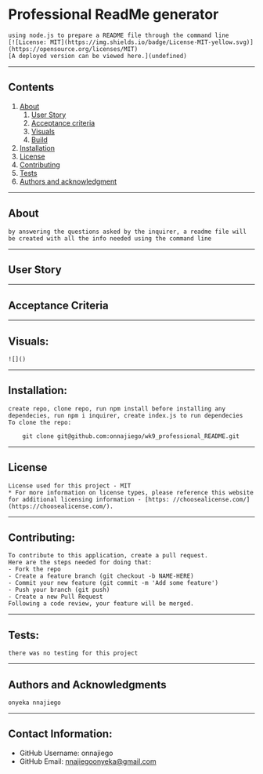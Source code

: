 
    
  # Professional ReadMe generator
    using node.js to prepare a README file through the command line
    [![License: MIT](https://img.shields.io/badge/License-MIT-yellow.svg)](https://opensource.org/licenses/MIT)
    [A deployed version can be viewed here.](undefined)
    
  ---
  ## Contents
  1. [About](#about)
      1. [User Story](#user%20story)
      2. [Acceptance criteria](#acceptance%20criteria)
      3. [Visuals](#visuals)
      4. [Build](#build)
  2. [Installation](#installation)
  3. [License](#license)
  4. [Contributing](#contributing)
  5. [Tests](#tests)
  6. [Authors and acknowledgment](#authors%20and%20acknowledgment)
  ---
  ## About
    by answering the questions asked by the inquirer, a readme file will be created with all the info needed using the command line
  ---
  ## User Story
    
  ---
  ## Acceptance Criteria
    
    
  ---
  ## Visuals:
    ![]()
  ---
  ## Installation:
    create repo, clone repo, run npm install before installing any dependecies, run npm i inquirer, create index.js to run dependecies
    To clone the repo:
    
        git clone git@github.com:onnajiego/wk9_professional_README.git
    
  ---
  ## License
    License used for this project - MIT
    * For more information on license types, please reference this website
    for additional licensing information - [https: //choosealicense.com/](https://choosealicense.com/).
  ---
  ## Contributing:
    
    To contribute to this application, create a pull request.
    Here are the steps needed for doing that:
    - Fork the repo
    - Create a feature branch (git checkout -b NAME-HERE)
    - Commit your new feature (git commit -m 'Add some feature')
    - Push your branch (git push)
    - Create a new Pull Request
    Following a code review, your feature will be merged.
  ---
  ## Tests:
    there was no testing for this project
  ---
  ## Authors and Acknowledgments
    onyeka nnajiego
  ---
  ## Contact Information:
  * GitHub Username: onnajiego
  * GitHub Email: nnajiegoonyeka@gmail.com
    
  